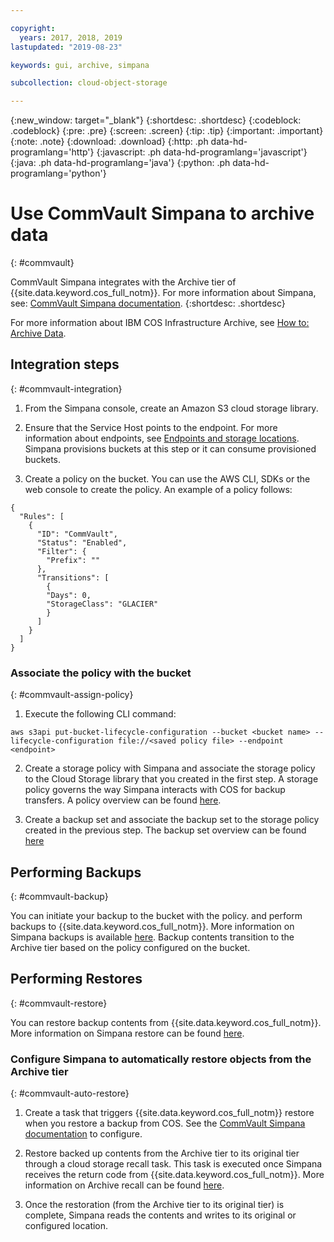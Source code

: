 ```yaml
---

copyright:
  years: 2017, 2018, 2019
lastupdated: "2019-08-23"

keywords: gui, archive, simpana

subcollection: cloud-object-storage

---
```

{:new_window: target="_blank"}
{:shortdesc: .shortdesc}
{:codeblock: .codeblock}
{:pre: .pre}
{:screen: .screen}
{:tip: .tip}
{:important: .important}
{:note: .note}
{:download: .download} 
{:http: .ph data-hd-programlang='http'} 
{:javascript: .ph data-hd-programlang='javascript'} 
{:java: .ph data-hd-programlang='java'} 
{:python: .ph data-hd-programlang='python'}


# Use CommVault Simpana to archive data
{: #commvault}

CommVault Simpana integrates with the Archive tier of {{site.data.keyword.cos_full_notm}}. For more information about Simpana, see: [CommVault Simpana documentation](https://documentation.commvault.com/commvault/).
{:shortdesc: .shortdesc}

For more information about IBM COS Infrastructure Archive, see [How to: Archive Data](/docs/services/cloud-object-storage?topic=cloud-object-storage-archive).

## Integration steps
{: #commvault-integration}

1.	From the Simpana console, create an Amazon S3 cloud storage library. 

2. Ensure that the Service Host points to the endpoint. For more information about endpoints, see [Endpoints and storage locations](/docs/services/cloud-object-storage?topic=cloud-object-storage-endpoints#endpoints). Simpana provisions buckets at this step or it can consume provisioned buckets. 

3.	Create a policy on the bucket. You can use the AWS CLI, SDKs or the web console to create the policy. An example of a policy follows:

```shell
{
  "Rules": [
    {
      "ID": "CommVault",
      "Status": "Enabled",
      "Filter": {
        "Prefix": ""
      },
      "Transitions": [
        {
        "Days": 0,
        "StorageClass": "GLACIER"
        }
      ]
    }
  ]
}
```

### Associate the policy with the bucket
{: #commvault-assign-policy}

1. Execute the following CLI command:

```shell
aws s3api put-bucket-lifecycle-configuration --bucket <bucket name> --lifecycle-configuration file://<saved policy file> --endpoint <endpoint>
```

2.	Create a storage policy with Simpana and associate the storage policy to the Cloud Storage library that you created in the first step. A storage policy governs the way Simpana interacts with COS for backup transfers. A policy overview can be found [here](https://documentation.commvault.com/commvault/v11/article?p=13804.htm).

3.	Create a backup set and associate the backup set to the storage policy created in the previous step. The backup set overview can be found [here](https://documentation.commvault.com/commvault/v11/article?p=11666.htm)

## Performing Backups
{: #commvault-backup}

You can initiate your backup to the bucket with the policy. and perform backups to {{site.data.keyword.cos_full_notm}}. More information on Simpana backups is available [here](https://documentation.commvault.com/commvault/v11/article?p=11677.htm). Backup contents transition to the Archive tier based on the policy configured on the bucket.

## Performing Restores
{: #commvault-restore}

You can restore backup contents from {{site.data.keyword.cos_full_notm}}. More information on Simpana restore can be found [here](https://documentation.commvault.com/commvault/v11/article?p=12867.htm).

### Configure Simpana to automatically restore objects from the Archive tier
{: #commvault-auto-restore}

1. Create a task that triggers {{site.data.keyword.cos_full_notm}} restore when you restore a backup from COS. See the [CommVault Simpana documentation](https://medium.com/codait/analyzing-data-with-ibm-cloud-sql-query-bc53566a59f5?linkId=49971053) to configure.

2. Restore backed up contents from the Archive tier to its original tier through a cloud storage recall task. This task is executed once Simpana receives the return code from {{site.data.keyword.cos_full_notm}}. More information on Archive recall can be found [here](https://medium.com/codait/analyzing-data-with-ibm-cloud-sql-query-bc53566a59f5?linkId=49971053).

3. Once the restoration (from the Archive tier to its original tier) is complete, Simpana reads the contents and writes to its original or configured location.
